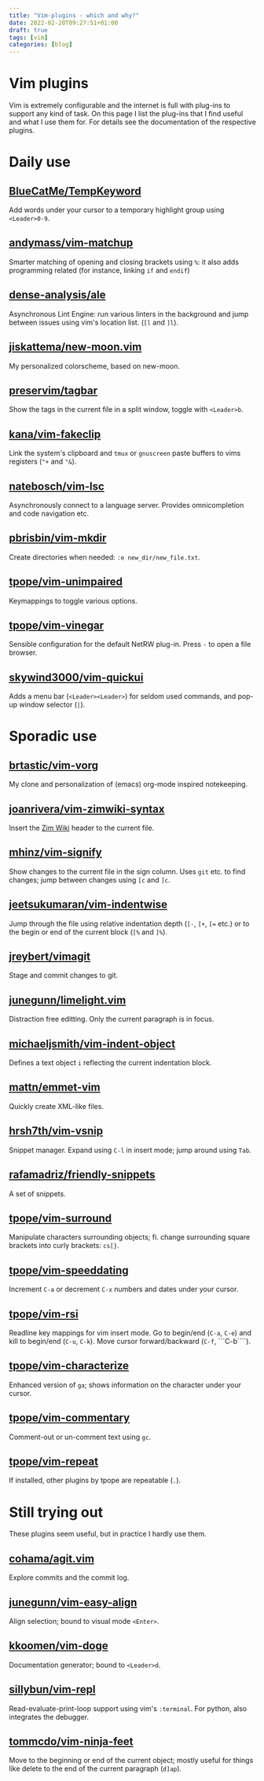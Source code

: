```yaml
---
title: "Vim-plugins - which and why?"
date: 2022-02-20T09:27:51+01:00
draft: true
tags: [vim]
categories: [blog]
---
```


# Vim plugins

Vim is extremely configurable and the internet is full with plug-ins to support
any kind of task. On this page I list the plug-ins that I find useful and
what I use them for. For details see the documentation of the respective
plugins.


# Daily use

## [BlueCatMe/TempKeyword](https://github.com/BlueCatMe/TempKeyword)

Add words under your cursor to a temporary highlight group using ```<Leader>0-9```.


## [andymass/vim-matchup](https://github.com/andymass/vim-matchup)

Smarter matching of opening and closing brackets using ```%```: it also adds programming
related (for instance, linking ```if``` and ```endif```)


## [dense-analysis/ale](https://github.com/dense-analysis/ale)

Asynchronous Lint Engine: run various linters in the background and jump between
issues using vim's location list. (```[l``` and ```]l```).


## [jiskattema/new-moon.vim](https://github.com/jiskattema/new-moon.vim)

My personalized colorscheme, based on new-moon.


## [preservim/tagbar](https://github.com/preservim/tagbar)

Show the tags in the current file in a split window, toggle with
```<Leader>b```.


## [kana/vim-fakeclip](https://github.com/kana/vim-fakeclip)

Link the system's clipboard and ```tmux``` or ```gnuscreen``` paste buffers to
vims registers (```"+``` and ```"&```).


## [natebosch/vim-lsc](https://github.com/natebosch/vim-lsc)

Asynchronously connect to a language server.
Provides omnicompletion and code navigation etc.


## [pbrisbin/vim-mkdir](https://github.com/pbrisbin/vim-mkdir)

Create directories when needed: ```:e new_dir/new_file.txt```.


## [tpope/vim-unimpaired](https://github.com/tpope/vim-unimpaired)

Keymappings to toggle various options.


## [tpope/vim-vinegar](https://github.com/tpope/vim-vinegar)

Sensible configuration for the default NetRW plug-in.
Press ```-``` to open a file browser.


## [skywind3000/vim-quickui](https://github.com/skywind3000/vim-quickui)

Adds a menu bar (```<Leader><Leader>```) for seldom used commands,
and pop-up window selector (```|```).

# Sporadic use

## [brtastic/vim-vorg](https://github.com/brtastic/vim-vorg)

My clone and personalization of (emacs) org-mode inspired notekeeping.


## [joanrivera/vim-zimwiki-syntax](https://github.com/joanrivera/vim-zimwiki-syntax)

Insert the [Zim Wiki](https://zim-wiki.org/) header to the current file.


## [mhinz/vim-signify](https://github.com/mhinz/vim-signify)

Show changes to the current file in the sign column.
Uses ```git``` etc. to find changes; jump between changes using ```[c``` and
```]c```.


## [jeetsukumaran/vim-indentwise](https://github.com/jeetsukumaran/vim-indentwise)

Jump through the file using relative indentation depth (```[-```, ```[+```,
```[=``` etc.) or to the begin or end of the current block (```[%``` and
```]%```).


## [jreybert/vimagit](https://github.com/jreybert/vimagit)

Stage and commit changes to git.


## [junegunn/limelight.vim](https://github.com/junegunn/limelight.vim)

Distraction free editting. Only the current paragraph is in focus.


## [michaeljsmith/vim-indent-object](https://github.com/michaeljsmith/vim-indent-object)

Defines a text object ```i``` reflecting the current indentation block.


## [mattn/emmet-vim](https://github.com/mattn/emmet-vim)

Quickly create XML-like files.


## [hrsh7th/vim-vsnip](https://github.com/hrsh7th/vim-vsnip)

Snippet manager. Expand using ```C-l``` in insert mode; jump around using
```Tab```.


## [rafamadriz/friendly-snippets](https://github.com/rafamadriz/friendly-snippets)

A set of snippets.


## [tpope/vim-surround](https://github.com/tpope/vim-surround)

Manipulate characters surrounding objects; fi. change surrounding square brackets into curly brackets:
```cs[}```.


## [tpope/vim-speeddating](https://github.com/tpope/vim-speeddating)

Increment ```C-a``` or decrement ```C-x``` numbers and dates under your cursor.


## [tpope/vim-rsi](https://github.com/tpope/vim-rsi)

Readline key mappings for vim insert mode. Go to begin/end (```C-a```, ```C-e```) and
kill to begin/end (```C-u```, ```C-k```).
Move cursor forward/backward (```C-f```, ```C-b````).


## [tpope/vim-characterize](https://github.com/tpope/vim-characterize)

Enhanced version of ```ga```; shows information on the character under your
cursor.


## [tpope/vim-commentary](https://github.com/tpope/vim-commentary)

Comment-out or un-comment text using ```gc```.


## [tpope/vim-repeat](https://github.com/tpope/vim-repeat)

If installed, other plugins by tpope are repeatable (```.```).


# Still trying out

These plugins seem useful, but in practice I hardly use them.


## [cohama/agit.vim](https://github.com/cohama/agit.vim)

Explore commits and the commit log.


## [junegunn/vim-easy-align](https://github.com/junegunn/vim-easy-align)

Align selection; bound to visual mode ```<Enter>```.


## [kkoomen/vim-doge](https://github.com/kkoomen/vim-doge)

Documentation generator; bound to ```<Leader>d```.


## [sillybun/vim-repl](https://github.com/sillybun/vim-repl)

Read-evaluate-print-loop support using vim's ```:terminal```.
For python, also integrates the debugger.


## [tommcdo/vim-ninja-feet](https://github.com/tommcdo/vim-ninja-feet)

Move to the beginning or end of the current object; mostly useful for things
like delete to the end of the current paragraph (```d]ap```).
